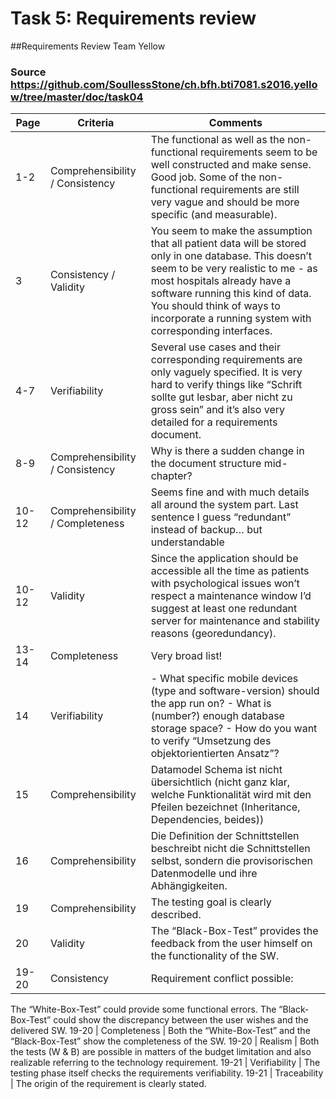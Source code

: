 # Task 5: Requirements review

##Requirements Review Team Yellow

### Source https://github.com/SoullessStone/ch.bfh.bti7081.s2016.yellow/tree/master/doc/task04


Page | Criteria | Comments
---- | -------- | --------
1-2 | Comprehensibility / Consistency | The functional as well as the non-functional requirements seem to be well constructed and make sense. Good job. Some of the non-functional requirements are still very vague and should be more specific (and measurable).
3 | Consistency / Validity | You seem to make the assumption that all patient data will be stored only in one database. This doesn’t seem to be very realistic to me - as most hospitals already have a software running this kind of data. You should think of ways to incorporate a running system with corresponding interfaces.
4-7 | Verifiability | Several use cases and their corresponding requirements are only vaguely specified. It is very hard to verify things like “Schrift sollte gut lesbar, aber nicht zu gross sein” and it’s also very detailed for a requirements document.
8-9 | Comprehensibility / Consistency | Why is there a sudden change in the document structure mid-chapter?
10-12 | Comprehensibility / Completeness | Seems fine and with much details all around the system part. Last sentence I guess “redundant” instead of backup… but understandable
10-12 | Validity | Since the application should be accessible all the time as patients with psychological issues won’t respect a maintenance window I’d suggest at least one redundant server for maintenance and stability reasons (georedundancy).
13-14 | Completeness | Very broad list!
14 | Verifiability | - What specific mobile devices (type and software-version) should the app run on? - What is (number?) enough database storage space? - How do you want to verify “Umsetzung des objektorientierten Ansatz”?
15 | Comprehensibility | Datamodel Schema ist nicht übersichtlich (nicht ganz klar, welche Funktionalität wird mit den Pfeilen bezeichnet (Inheritance, Dependencies, beides))
16 | Comprehensibility | Die Definition der Schnittstellen beschreibt nicht die Schnittstellen selbst, sondern die provisorischen Datenmodelle und ihre Abhängigkeiten.
19 | Comprehensibility | The testing goal is clearly described.
20 | Validity | The “Black-Box-Test” provides the feedback from the user himself on the functionality of the SW.
19-20 | Consistency | Requirement conflict possible:
The “White-Box-Test” could provide some functional errors.
The “Black-Box-Test” could show the discrepancy between the user wishes and the delivered SW.
19-20 | Completeness | Both the “White-Box-Test” and the “Black-Box-Test” show the completeness of the SW.
19-20 | Realism | Both the tests (W & B) are possible in matters of the budget limitation and also realizable referring to the technology requirement.
19-21 | Verifiability | The testing phase itself checks the requirements verifiability.
19-21 | Traceability | The origin of the requirement is clearly stated.

